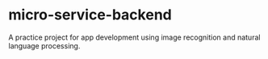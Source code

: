 # micro-service-backend
A practice project for app development using image recognition and natural language processing.
